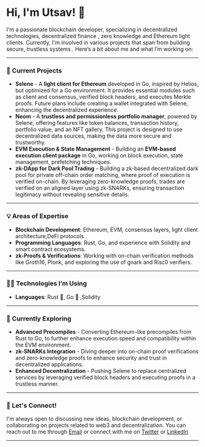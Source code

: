 

# Hi, I'm Utsav! 👋

I'm a passionate blockchain developer, specializing in decentralized technologies, decentralized finance , zero knowledge and Ethereum light clients. Currently, I'm involved in various projects that span from building secure, trustless systems . Here’s a bit about me and what I’m working on:

---

### 🔭 Current Projects
- **Selene** - A **light client for Ethereum** developed in Go, inspired by Helios, but optimized for a Go environment. It provides essential modules such as client and consensus, verified block headers, and executes Merkle proofs. Future plans include creating a wallet integrated with Selene, enhancing the decentralized experience.
- **Neom** - A **trustless and permissionless portfolio manager**, powered by Selene, offering features like token balances, transaction history, portfolio value, and an NFT gallery. This project is designed to use decentralized data sources, making the data more secure and trustworthy.
- **EVM Execution & State Management** - Building an **EVM-based execution client package** in Go, working on block execution, state management, prefetching techniques.
- **zk-DApp for Dark Pool Trading** - Building a zk-based decentralized dark pool for private off-chain order matching, where proof of execution is verified on-chain. By leveraging zero-knowledge proofs, trades are verified on an aligned layer using zk-SNARKs, ensuring transaction legitimacy without revealing sensitive details.
---

### 💡 Areas of Expertise
- **Blockchain Development**: Ethereum, EVM, consensus layers, light client architecture,DeFi protocols .
- **Programming Languages**: Rust, Go, and experience with Solidity and smart contract ecosystems.
- **zk-Proofs & Verifications**: Working with on-chain verification methods like Groth16, Plonk, and exploring the use of gnark and Risc0 verifiers.

---

### 🧑‍💻 Technologies I’m Using
- **Languages**: Rust 🦀, Go 🐹 ,Solidity 

---

### 🌱 Currently Exploring
- **Advanced Precompiles** - Converting Ethereum-like precompiles from Rust to Go, to further enhance execution speed and compatibility within the EVM environment.
- **zk-SNARKs Integration** - Diving deeper into on-chain proof verifications and zero-knowledge proofs to enhance security and trust in decentralized applications.
- **Enhanced Decentralization** - Pushing Selene to replace centralized services by leveraging verified block headers and executing proofs in a trustless manner.

---

### 💬 Let's Connect!
I'm always open to discussing new ideas, blockchain development, or collaborating on projects related to web3 and decentralization. You can reach out to me through [Email](utsav_s@ma.iitr.ac.in) or connect with me on [Twitter](https://x.com/0x_senpai_x?t=JmOw5uvvlwLn1nDh8O1M4Q&s=09) or [LinkedIn](https://www.linkedin.com/in/utsav-sharma-84a6631b9/)

---

